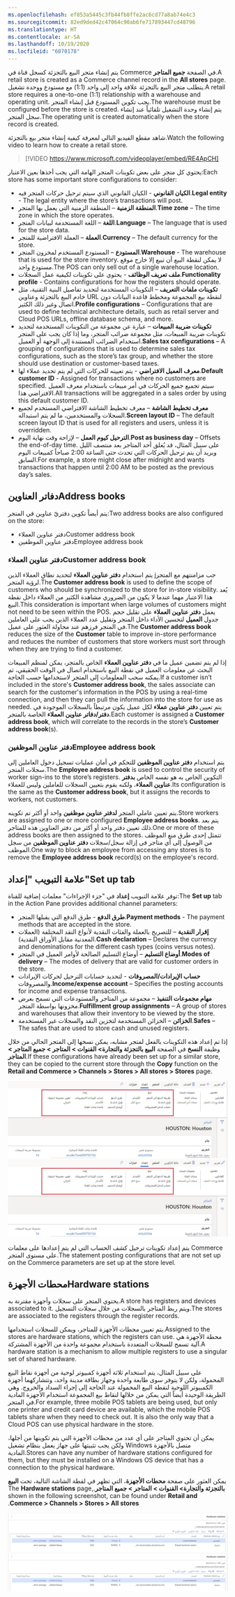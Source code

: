 ```yaml
---
ms.openlocfilehash: ef853a5445c3fb44fb8ffe2ac6cd77a8ab74e4c3
ms.sourcegitcommit: 82ed9ded42c47064c90ab6fe717893447cd48796
ms.translationtype: HT
ms.contentlocale: ar-SA
ms.lasthandoff: 10/19/2020
ms.locfileid: "6070178"
---
```

<span data-ttu-id="5f38b-101">يتم إنشاء متجر البيع بالتجزئة كسجل قناة في Commerce في الصفحة **جميع المتاجر**.</span><span class="sxs-lookup"><span data-stu-id="5f38b-101">A retail store is created as a Commerce channel record in the **All stores** page.</span></span> <span data-ttu-id="5f38b-102">يتطلب متجر البيع بالتجزئة علاقة واحد إلى واحد (1:1) مع مستودع ووحدة تشغيل.</span><span class="sxs-lookup"><span data-stu-id="5f38b-102">A retail store requires a one-to-one (1:1) relationship with a warehouse and operating unit.</span></span> <span data-ttu-id="5f38b-103">يجب تكوين المستودع قبل إنشاء المتجر.</span><span class="sxs-lookup"><span data-stu-id="5f38b-103">The warehouse must be configured before the store is created.</span></span> <span data-ttu-id="5f38b-104">يتم إنشاء وحدة التشغيل تلقائياً عند إنشاء سجل المتجر.</span><span class="sxs-lookup"><span data-stu-id="5f38b-104">The operating unit is created automatically when the store record is created.</span></span> 

<span data-ttu-id="5f38b-105">شاهد مقطع الفيديو التالي لمعرفة كيفية إنشاء متجر بيع بالتجزئة.</span><span class="sxs-lookup"><span data-stu-id="5f38b-105">Watch the following video to learn how to create a retail store.</span></span>

 > [!VIDEO https://www.microsoft.com/videoplayer/embed/RE4ApCH]

<span data-ttu-id="5f38b-106">يحتوي كل متجر على بعض تكوينات المتجر الهامة التي يجب أخذها بعين الاعتبار:</span><span class="sxs-lookup"><span data-stu-id="5f38b-106">Each store has some important store configurations to consider:</span></span>

- <span data-ttu-id="5f38b-107">**الكيان القانوني** - الكيان القانوني الذي سيتم ترحيل حركات المتجر فيه.</span><span class="sxs-lookup"><span data-stu-id="5f38b-107">**Legal entity** - The legal entity where the store’s transactions will post.</span></span>
- <span data-ttu-id="5f38b-108">**المنطقة الزمنية** – المنطقة الزمنية التي يعمل بها المتجر.</span><span class="sxs-lookup"><span data-stu-id="5f38b-108">**Time zone** – The time zone in which the store operates.</span></span>
- <span data-ttu-id="5f38b-109">**اللغة** – اللغة المستخدمة لبيانات المتجر.</span><span class="sxs-lookup"><span data-stu-id="5f38b-109">**Language** – The language that is used for the store data.</span></span>
- <span data-ttu-id="5f38b-110">**العملة** – العملة الافتراضية للمتجر.</span><span class="sxs-lookup"><span data-stu-id="5f38b-110">**Currency** – The default currency for the store.</span></span>
- <span data-ttu-id="5f38b-111">**المستودع** – المستودع المستخدم لمخزون المتجر.</span><span class="sxs-lookup"><span data-stu-id="5f38b-111">**Warehouse** - The warehouse that is used for the store inventory.</span></span> <span data-ttu-id="5f38b-112">لا يمكن لنقطة البيع أن تبيع إلا خارج موقع مستودع واحد.</span><span class="sxs-lookup"><span data-stu-id="5f38b-112">The POS can only sell out of a single warehouse location.</span></span> 
- <span data-ttu-id="5f38b-113">**ملف تعريف الوظائف** - يحتوي على تكوينات لكيفية عمل السجلات.</span><span class="sxs-lookup"><span data-stu-id="5f38b-113">**Functionality profile** - Contains configurations for how the registers should operate.</span></span> 
- <span data-ttu-id="5f38b-114">**تكوينات ملفات التعريف** – التكوينات المستخدمة لتحديد تفاصيل البنية التقنية، مثل خادم البيع بالتجزئة وعناوين URL لنقطة بيع المجموعة ومخطط قاعدة البيانات دون اتصال وغير ذلك الكثير.</span><span class="sxs-lookup"><span data-stu-id="5f38b-114">**Profile configurations** – Configurations that are used to define technical architecture details, such as retail server and Cloud POS URLs, offline database schema, and more.</span></span> 
- <span data-ttu-id="5f38b-115">**تكوينات ضريبة المبيعات** – عبارة عن مجموعة من التكوينات المستخدمة لتحديد تكوينات ضريبة المبيعات، مثل مجموعة ضرائب المتجر، وما إذا كان يجب على المتجر استخدام الضرائب المستندة إلى الوجهة أو العميل.</span><span class="sxs-lookup"><span data-stu-id="5f38b-115">**Sales tax configurations** – A grouping of configurations that is used to determine sales tax configurations, such as the store’s tax group, and whether the store should use destination or customer-based taxes.</span></span>
- <span data-ttu-id="5f38b-116">**معرف العميل الافتراضي** - يتم تعيينه للحركات التي لم يتم تحديد عملاء لها.</span><span class="sxs-lookup"><span data-stu-id="5f38b-116">**Default customer ID** - Assigned for transactions where no customers are specified.</span></span> <span data-ttu-id="5f38b-117">سيتم تجميع جميع الحركات في أمر مبيعات باستخدام معرف العميل الافتراضي هذا.</span><span class="sxs-lookup"><span data-stu-id="5f38b-117">All transactions will be aggregated in a sales order by using this default customer ID.</span></span>
- <span data-ttu-id="5f38b-118">**معرف تخطيط الشاشة** – معرف تخطيط الشاشة الافتراضي المستخدم لجميع السجلات والمستخدمين، ما لم يتم استبداله.</span><span class="sxs-lookup"><span data-stu-id="5f38b-118">**Screen layout ID** – The default screen layout ID that is used for all registers and users, unless it is overridden.</span></span> 
- <span data-ttu-id="5f38b-119">**الترحيل كيوم العمل** – لإزاحة وقت نهاية اليوم.</span><span class="sxs-lookup"><span data-stu-id="5f38b-119">**Post as business day** – Offsets the end-of-day time.</span></span> <span data-ttu-id="5f38b-120">على سبيل المثال، قد يُغلق أحد المتاجر بعد منتصف الليل ويريد أن يتم ترحيل الحركات التي تحدث حتى الساعة 2:00 صباحاً كمبيعات اليوم السابق.</span><span class="sxs-lookup"><span data-stu-id="5f38b-120">For example, a store might close after midnight and wants transactions that happen until 2:00 AM to be posted as the previous day’s sales.</span></span> 

## <a name="address-books"></a><span data-ttu-id="5f38b-121">دفاتر العناوين</span><span class="sxs-lookup"><span data-stu-id="5f38b-121">Address books</span></span>
<span data-ttu-id="5f38b-122">يتم أيضاً تكوين دفتريّ عناوين في المتجر:</span><span class="sxs-lookup"><span data-stu-id="5f38b-122">Two address books are also configured on the store:</span></span>

- <span data-ttu-id="5f38b-123">دفتر عناوين العملاء</span><span class="sxs-lookup"><span data-stu-id="5f38b-123">Customer address book</span></span>
- <span data-ttu-id="5f38b-124">دفتر عناوين الموظفين</span><span class="sxs-lookup"><span data-stu-id="5f38b-124">Employee address book</span></span> 

### <a name="customer-address-book"></a><span data-ttu-id="5f38b-125">دفتر عناوين العملاء</span><span class="sxs-lookup"><span data-stu-id="5f38b-125">Customer address book</span></span>
<span data-ttu-id="5f38b-126">يتم استخدام **دفتر عناوين العملاء** لتحديد نطاق العملاء الذين jجب مزامنتهم مع المتجر لرؤية المتجر.</span><span class="sxs-lookup"><span data-stu-id="5f38b-126">The **Customer address book** is used to define the scope of customers who should be synchronized to the store for in-store visibility.</span></span> <span data-ttu-id="5f38b-127">يُعد هذا الاعتبار مهما عندما لا يكون من الضروري مشاهدة الكثير من العملاء داخل نقطة البيع.</span><span class="sxs-lookup"><span data-stu-id="5f38b-127">This consideration is important when large volumes of customers might not need to be seen within the POS.</span></span> <span data-ttu-id="5f38b-128">يعمل **دفتر عناوين العملاء** على تقليل حجم جدول **العميل** لتحسين الأداء داخل المتجر وتقليل عدد العملاء الذين يجب على العاملين في المتجر فرزهم عند محاولة العثور على عميل.</span><span class="sxs-lookup"><span data-stu-id="5f38b-128">The **Customer address book** reduces the size of the **Customer** table to improve in-store performance and reduces the number of customers that store workers must sort through when they are trying to find a customer.</span></span> 

<span data-ttu-id="5f38b-129">إذا لم يتم تضمين عميل ما في **دفتر عناوين العملاء** الخاص بالمتجر، يمكن لمنظم المبيعات البحث عن معلومات العميل في نقطة البيع باستخدام اتصال في الوقت الحقيقي، ثم يمكنه سحب المعلومات إلى المتجر لاستخدامها حسب الحاجة.</span><span class="sxs-lookup"><span data-stu-id="5f38b-129">If a customer isn’t included in the store's **Customer address book**, the sales associate can search for the customer's information in the POS by using a real-time connection, and then they can pull the information into the store for use as needed.</span></span> <span data-ttu-id="5f38b-130">يتم تعيين **دفتر عناوين عملاء** لكل عميل يكون مرتبطاً بالسجلات الموجودة في **دفتر/دفاتر عناوين العملاء** الخاصة بالمتجر.</span><span class="sxs-lookup"><span data-stu-id="5f38b-130">Each customer is assigned a **Customer address book**, which will correlate to the records in the store’s **Customer address book**(s).</span></span> 

### <a name="employee-address-book"></a><span data-ttu-id="5f38b-131">دفتر عناوين الموظفين</span><span class="sxs-lookup"><span data-stu-id="5f38b-131">Employee address book</span></span>
<span data-ttu-id="5f38b-132">يتم استخدام **دفتر عناوين الموظفين** للتحكم في أمان عمليات تسجيل دخول العاملين إلى سجلات المتجر.</span><span class="sxs-lookup"><span data-stu-id="5f38b-132">The **Employee address book** is used to control the security of worker sign-ins to the store’s registers.</span></span> <span data-ttu-id="5f38b-133">التكوين الخاص به هو نفسه الخاص **بدفتر عناوين العملاء**، ولكنه يقوم بتعيين السجلات للعاملين وليس للعملاء.</span><span class="sxs-lookup"><span data-stu-id="5f38b-133">Its configuration is the same as the **Customer address book**, but it assigns the records to workers, not customers.</span></span>  

<span data-ttu-id="5f38b-134">يتم تعيين عاملي المتجر **لدفتر عناوين موظفين** واحد أو أكثر تم تكوينه.</span><span class="sxs-lookup"><span data-stu-id="5f38b-134">Store workers are assigned to one or more configured **Employee address books**.</span></span> <span data-ttu-id="5f38b-135">يتم بعد ذلك تعيين دفتر واحد أو أكثر من دفتر العناوين هذه للمتاجر.</span><span class="sxs-lookup"><span data-stu-id="5f38b-135">One or more of these address books are then assigned to the stores.</span></span> <span data-ttu-id="5f38b-136">تتمثل إحدى طرق منع الموظف من الوصول إلى أي متاجر في إزالة سجل/سجلات **دفتر عناوين الموظفين** من سجل الموظف.</span><span class="sxs-lookup"><span data-stu-id="5f38b-136">One way to block an employee from accessing any stores is to remove the **Employee address book** record(s) on the employee's record.</span></span> 

## <a name="set-up-tab"></a><span data-ttu-id="5f38b-137">علامة التبويب "إعداد"</span><span class="sxs-lookup"><span data-stu-id="5f38b-137">Set up tab</span></span> 
<span data-ttu-id="5f38b-138">توفر علامة التبويب **إعداد** في "جزء الإجراءات" معلمات إضافية للقناة:</span><span class="sxs-lookup"><span data-stu-id="5f38b-138">The **Set up** tab in the Action Pane provides additional channel parameters:</span></span>

- <span data-ttu-id="5f38b-139">**طرق الدفع** - طرق الدفع التي يقبلها المتجر.</span><span class="sxs-lookup"><span data-stu-id="5f38b-139">**Payment methods** - The payment methods that are accepted in the store.</span></span> 
- <span data-ttu-id="5f38b-140">**إقرار النقدية** – للتصريح بالعملة والفئات النقدية لأنواع النقد المختلفة (العملات المعدنية مقابل الأوراق النقدية).</span><span class="sxs-lookup"><span data-stu-id="5f38b-140">**Cash declaration** – Declares the currency and denominations for the different cash types (coins versus notes).</span></span>
- <span data-ttu-id="5f38b-141">**أوضاع التسليم** – أوضاع التسليم الصالحة لأوامر العميل في المتجر.</span><span class="sxs-lookup"><span data-stu-id="5f38b-141">**Modes of delivery** – The modes of delivery that are valid for customer orders in the store.</span></span> 
- <span data-ttu-id="5f38b-142">**حساب الإيرادات/المصروفات** - لتحديد حسابات الترحيل لحركات الإيرادات والمصروفات.</span><span class="sxs-lookup"><span data-stu-id="5f38b-142">**Income/expense account** – Specifies the posting accounts for income and expense transactions.</span></span>
- <span data-ttu-id="5f38b-143">**مهام مجموعات التنفيذ** – مجموعة من المتاجر والمستودعات التي تسمح بعرض مخزونها بواسطة المتجر.</span><span class="sxs-lookup"><span data-stu-id="5f38b-143">**Fulfillment group assignments** – A group of stores and warehouses that allow their inventory to be viewed by the store.</span></span> 
- <span data-ttu-id="5f38b-144">**الخزائن** – الخزائن المستخدمة لتخزين النقد والسجلات غير المستخدمة.</span><span class="sxs-lookup"><span data-stu-id="5f38b-144">**Safes** – The safes that are used to store cash and unused registers.</span></span> 

<span data-ttu-id="5f38b-145">إذا تم إعداد هذه التكوينات بالفعل لمتجر مشابه، يمكن نسخها إلى المتجر الحالي من خلال وظيفة **النسخ** في الصفحة **البيع بالتجزئة والتجارة> القنوات > المتاجر > جميع المتاجر > المتاجر**.</span><span class="sxs-lookup"><span data-stu-id="5f38b-145">If these configurations have already been set up for a similar store, they can be copied to the current store through the **Copy** function on the **Retail and Commerce > Channels > Stores > All stores > Stores** page.</span></span> 

 
<span data-ttu-id="5f38b-146">[ ![لقطة شاشة لوظائف النسخ في صفحة المتاجر](../media/copy-functions-ssm.jpg) ](../media/copy-functions-ssm.jpg#lightbox)</span><span class="sxs-lookup"><span data-stu-id="5f38b-146">[ ![Screenshot of the Copy functions on the Stores page](../media/copy-functions-ssm.jpg) ](../media/copy-functions-ssm.jpg#lightbox)</span></span>


<span data-ttu-id="5f38b-147">يتم إعداد تكوينات ترحيل كشف الحساب التي لم يتم إعدادها على معلمات Commerce على مستوى المتجر.</span><span class="sxs-lookup"><span data-stu-id="5f38b-147">The statement posting configurations that are not set up on the Commerce parameters are set up at the store level.</span></span> 


## <a name="hardware-stations"></a><span data-ttu-id="5f38b-148">محطات الأجهزة</span><span class="sxs-lookup"><span data-stu-id="5f38b-148">Hardware stations</span></span>
<span data-ttu-id="5f38b-149">يحتوي المتجر على سجلات وأجهزة مقترنة به.</span><span class="sxs-lookup"><span data-stu-id="5f38b-149">A store has registers and devices associated to it.</span></span> <span data-ttu-id="5f38b-150">ويتم ربط المتاجر بالسجلات من خلال سجلات التسجيل.</span><span class="sxs-lookup"><span data-stu-id="5f38b-150">The stores are associated to the registers through the register records.</span></span> 

<span data-ttu-id="5f38b-151">يتم تعيين محطات الأجهزة للمتاجر، ويمكن للسجلات استخدامها.</span><span class="sxs-lookup"><span data-stu-id="5f38b-151">Assigned to the stores are hardware stations, which the registers can use.</span></span> <span data-ttu-id="5f38b-152">محطة الأجهزة هي آلية تسمح للسجلات المتعددة باستخدام مجموعة واحدة من الأجهزة المشتركة.</span><span class="sxs-lookup"><span data-stu-id="5f38b-152">A hardware station is a mechanism to allow multiple registers to use a singular set of shared hardware.</span></span> 

<span data-ttu-id="5f38b-153">على سبيل المثال، يتم استخدام ثلاثة أجهزة كمبيوتر لوحية من أجهزة نقاط البيع المحمولة، ولكن لا يتوفر سوى طابعة واحدة وجهاز بطاقة مدينة واحد، وتتشاركهما أجهزة الكمبيوتر اللوحية لنقطة البيع المحمولة عند الحاجة إلى إجراء السداد والخروج. وهي الطريقة الوحيدة أيضاً التي يمكن من خلالها لنقاط بيع المجموعة استخدام الأجهزة المادية في المتجر.</span><span class="sxs-lookup"><span data-stu-id="5f38b-153">For example, three mobile POS tablets are being used, but only one printer and credit card device are available, which the mobile POS tablets share when they need to check out. It is also the only way that a Cloud POS can use physical hardware in the store.</span></span> 

<span data-ttu-id="5f38b-154">يمكن أن تحتوي المتاجر على أي عدد من محطات الأجهزة التي يتم تكوينها من أجلها، ولكن يجب تثبيتها على جهاز يعمل بنظام تشغيل Windows متصل بالأجهزة المادية.</span><span class="sxs-lookup"><span data-stu-id="5f38b-154">Stores can have any number of hardware stations configured for them, but they must be installed on a Windows OS device that has a connection to the physical hardware.</span></span> 

<span data-ttu-id="5f38b-155">يمكن العثور على صفحة **محطات الأجهزة**، التي تظهر في لقطة الشاشة التالية، تحت **‬‏‫البيع بالتجزئة والتجارة> القنوات > المتاجر > جميع المتاجر**.</span><span class="sxs-lookup"><span data-stu-id="5f38b-155">The **Hardware stations** page, shown in the following screenshot, can be found under **Retail and Commerce > Channels > Stores > All stores**.</span></span>


<span data-ttu-id="5f38b-156">[ ![لقطة شاشة لصفحة محطات الأجهزة](../media/hardware-stations-ss.jpg) ](../media/hardware-stations-ss.jpg#lightbox)</span><span class="sxs-lookup"><span data-stu-id="5f38b-156">[ ![Screenshot of the Hardware stations page](../media/hardware-stations-ss.jpg) ](../media/hardware-stations-ss.jpg#lightbox)</span></span>


